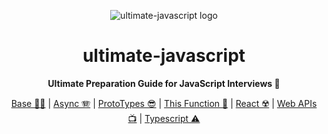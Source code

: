 <div align="center">

![ultimate-javascript logo](https://em-content.zobj.net/thumbs/240/apple/325/glowing-star_1f31f.png)

# ultimate-javascript

**Ultimate Preparation Guide for JavaScript Interviews 🌟**

[Base 🏋🏼](./base/README.md) | [Async 🪗](./async/README.md) | [ProtoTypes 😎](./proto-types/README.md) | [This Function 🫦](./this-function/README.md) | [React ☢️](./react/README.md) | [Web APIs 📺](./web-apis/README.md) | [Typescript ⚠️](./typescript/README.md)

</div>
